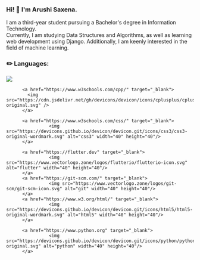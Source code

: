 ### Hi! 👋 I'm Arushi Saxena.

<!--
**saxena-arushi/saxena-arushi** is a ✨ _special_ ✨ repository because its `README.md` (this file) appears on your GitHub profile.

Here are some ideas to get you started:

- 🔭 I’m currently working on ...
- 🌱 I’m currently learning ...
- 👯 I’m looking to collaborate on ...
- 🤔 I’m looking for help with ...
- 💬 Ask me about ...
- 📫 How to reach me: ...
- 😄 Pronouns: ...
- ⚡ Fun fact: ...
-->

I am a third-year student pursuing a Bachelor's degree in Information Technology.  
Currently, I am studying Data Structures and Algorithms, as well as learning web development using Django. 
Additionally, I am keenly interested in the field of machine learning.  


<h3>✏️ Languages:   </h3>

<p align="left"> 
          <a href="https://www.cprogramming.com/" target="_blank"> 
            <img src="https://cdn.jsdelivr.net/gh/devicons/devicon/icons/c/c-original.svg" />
          </a> 
          
          <a href="https://www.w3schools.com/cpp/" target="_blank">        
            <img src="https://cdn.jsdelivr.net/gh/devicons/devicon/icons/cplusplus/cplusplus-original.svg" /> 
          </a> 
          
          <a href="https://www.w3schools.com/css/" target="_blank"> 
                    <img src="https://devicons.github.io/devicon/devicon.git/icons/css3/css3-original-wordmark.svg" alt="css3" width="40" height="40"/> 
          </a> 
           
          <a href="https://flutter.dev" target="_blank"> 
                    <img src="https://www.vectorlogo.zone/logos/flutterio/flutterio-icon.svg" alt="flutter" width="40" height="40"/> 
          </a> 
          <a href="https://git-scm.com/" target="_blank"> 
                    <img src="https://www.vectorlogo.zone/logos/git-scm/git-scm-icon.svg" alt="git" width="40" height="40"/> 
          </a> 
          <a href="https://www.w3.org/html/" target="_blank"> 
                    <img src="https://devicons.github.io/devicon/devicon.git/icons/html5/html5-original-wordmark.svg" alt="html5" width="40" height="40"/> 
          </a> 
           
          <a href="https://www.python.org" target="_blank"> 
                    <img src="https://devicons.github.io/devicon/devicon.git/icons/python/python-original.svg" alt="python" width="40" height="40"/> 
          </a> 
</p>

          
          
